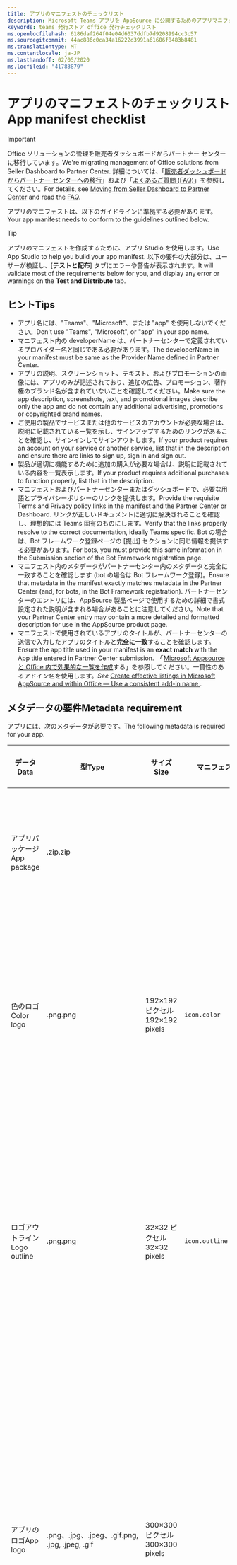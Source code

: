 ```yaml
---
title: アプリのマニフェストのチェックリスト
description: Microsoft Teams アプリを AppSource に公開するためのアプリマニフェストのチェックリスト
keywords: teams 発行ストア office 発行チェックリスト
ms.openlocfilehash: 6186daf264f04e04d6037ddfb7d9208994cc3c57
ms.sourcegitcommit: 44ac886c0ca34a16222d3991a61606f8483b8481
ms.translationtype: MT
ms.contentlocale: ja-JP
ms.lasthandoff: 02/05/2020
ms.locfileid: "41783879"
---
```

# <a name="app-manifest-checklist"></a><span data-ttu-id="65cb2-104">アプリのマニフェストのチェックリスト</span><span class="sxs-lookup"><span data-stu-id="65cb2-104">App manifest checklist</span></span>

>[!IMPORTANT]
><span data-ttu-id="65cb2-105">Office ソリューションの管理を販売者ダッシュボードからパートナー センターに移行しています。</span><span class="sxs-lookup"><span data-stu-id="65cb2-105">We're migrating management of Office solutions from Seller Dashboard to Partner Center.</span></span> <span data-ttu-id="65cb2-106">詳細については、「[販売者ダッシュボードからパートナー センターへの移行](https://developer.microsoft.com/office/blogs/moving-management-of-solutions-from-seller-dashboard-to-partner-center/)」および「[よくあるご質問 (FAQ)](https://docs.microsoft.com/office/dev/store/partner-center-faq)」を参照してください。</span><span class="sxs-lookup"><span data-stu-id="65cb2-106">For details, see [Moving from Seller Dashboard to Partner Center](https://developer.microsoft.com/office/blogs/moving-management-of-solutions-from-seller-dashboard-to-partner-center/) and read the [FAQ](https://docs.microsoft.com/office/dev/store/partner-center-faq).</span></span>

<span data-ttu-id="65cb2-107">アプリのマニフェストは、以下のガイドラインに準拠する必要があります。</span><span class="sxs-lookup"><span data-stu-id="65cb2-107">Your app manifest needs to conform to the guidelines outlined below.</span></span>

>[!Tip]
> <span data-ttu-id="65cb2-108">アプリのマニフェストを作成するために、アプリ Studio を使用します。</span><span class="sxs-lookup"><span data-stu-id="65cb2-108">Use App Studio to help you build your app manifest.</span></span> <span data-ttu-id="65cb2-109">以下の要件の大部分は、ユーザーが検証し、[**テストと配布**] タブにエラーや警告が表示されます。</span><span class="sxs-lookup"><span data-stu-id="65cb2-109">It will validate most of the requirements below for you, and display any error or warnings on the **Test and Distribute** tab.</span></span>

## <a name="tips"></a><span data-ttu-id="65cb2-110">ヒント</span><span class="sxs-lookup"><span data-stu-id="65cb2-110">Tips</span></span>

* <span data-ttu-id="65cb2-111">アプリ名には、"Teams"、"Microsoft"、または "app" を使用しないでください。</span><span class="sxs-lookup"><span data-stu-id="65cb2-111">Don't use "Teams", "Microsoft", or "app" in your app name.</span></span>
* <span data-ttu-id="65cb2-112">マニフェスト内の developerName は、パートナーセンターで定義されているプロバイダー名と同じである必要があります。</span><span class="sxs-lookup"><span data-stu-id="65cb2-112">The developerName in your manifest must be same as the Provider Name defined in Partner Center.</span></span>
* <span data-ttu-id="65cb2-113">アプリの説明、スクリーンショット、テキスト、およびプロモーションの画像には、アプリのみが記述されており、追加の広告、プロモーション、著作権のブランド名が含まれていないことを確認してください。</span><span class="sxs-lookup"><span data-stu-id="65cb2-113">Make sure the app description, screenshots, text, and promotional images describe only the app and do not contain any additional advertising, promotions or copyrighted brand names.</span></span>
* <span data-ttu-id="65cb2-114">ご使用の製品でサービスまたは他のサービスのアカウントが必要な場合は、説明に記載されている一覧を示し、サインアップするためのリンクがあることを確認し、サインインしてサインアウトします。</span><span class="sxs-lookup"><span data-stu-id="65cb2-114">If your product requires an account on your service or another service, list that in the description and ensure there are links to sign up, sign in and sign out.</span></span>
* <span data-ttu-id="65cb2-115">製品が適切に機能するために追加の購入が必要な場合は、説明に記載されている内容を一覧表示します。</span><span class="sxs-lookup"><span data-stu-id="65cb2-115">If your product requires additional purchases to function properly, list that in the description.</span></span>
* <span data-ttu-id="65cb2-116">マニフェストおよびパートナーセンターまたはダッシュボードで、必要な用語とプライバシーポリシーのリンクを提供します。</span><span class="sxs-lookup"><span data-stu-id="65cb2-116">Provide the requisite Terms and Privacy policy links in the manifest and the Partner Center or Dashboard.</span></span> <span data-ttu-id="65cb2-117">リンクが正しいドキュメントに適切に解決されることを確認し、理想的には Teams 固有のものにします。</span><span class="sxs-lookup"><span data-stu-id="65cb2-117">Verify that the links properly resolve to the correct documentation, ideally Teams specific.</span></span> <span data-ttu-id="65cb2-118">Bot の場合は、Bot フレームワーク登録ページの [提出] セクションに同じ情報を提供する必要があります。</span><span class="sxs-lookup"><span data-stu-id="65cb2-118">For bots, you must provide this same information in the Submission section of the Bot Framework registration page.</span></span>
* <span data-ttu-id="65cb2-119">マニフェスト内のメタデータがパートナーセンター内のメタデータと完全に一致することを確認します (bot の場合は Bot フレームワーク登録)。</span><span class="sxs-lookup"><span data-stu-id="65cb2-119">Ensure that metadata in the manifest exactly matches metadata in the Partner Center (and, for bots, in the Bot Framework registration).</span></span> <span data-ttu-id="65cb2-120">パートナーセンターのエントリには、AppSource 製品ページで使用するための詳細で書式設定された説明が含まれる場合があることに注意してください。</span><span class="sxs-lookup"><span data-stu-id="65cb2-120">Note that your Partner Center entry may contain a more detailed and formatted description for use in the AppSource product page.</span></span>
* <span data-ttu-id="65cb2-121">マニフェストで使用されているアプリのタイトルが、パートナーセンターの送信で入力したアプリのタイトルと**完全に一致**することを確認します。</span><span class="sxs-lookup"><span data-stu-id="65cb2-121">Ensure the app title used in your manifest is an **exact match** with the App title entered in Partner Center submission.</span></span> <span data-ttu-id="65cb2-122">*「* [Microsoft Appsource と Office 内で効果的な一覧を作成](https://docs.microsoft.com/office/dev/store/create-effective-office-store-listings#use-a-consistent-add-in-name)する」を参照してください。一貫性のあるアドイン名を使用します。</span><span class="sxs-lookup"><span data-stu-id="65cb2-122">*See* [Create effective listings in Microsoft AppSource and within Office — Use a consistent add-in name ](https://docs.microsoft.com/office/dev/store/create-effective-office-store-listings#use-a-consistent-add-in-name).</span></span>

## <a name="metadata-requirement"></a><span data-ttu-id="65cb2-123">メタデータの要件</span><span class="sxs-lookup"><span data-stu-id="65cb2-123">Metadata requirement</span></span>

<span data-ttu-id="65cb2-124">アプリには、次のメタデータが必要です。</span><span class="sxs-lookup"><span data-stu-id="65cb2-124">The following metadata is required for your app.</span></span>

|<span data-ttu-id="65cb2-125">データ</span><span class="sxs-lookup"><span data-stu-id="65cb2-125">Data</span></span>|<span data-ttu-id="65cb2-126">型</span><span class="sxs-lookup"><span data-stu-id="65cb2-126">Type</span></span>|<span data-ttu-id="65cb2-127">サイズ</span><span class="sxs-lookup"><span data-stu-id="65cb2-127">Size</span></span>|<span data-ttu-id="65cb2-128">マニフェスト</span><span class="sxs-lookup"><span data-stu-id="65cb2-128">Manifest</span></span>|<span data-ttu-id="65cb2-129">パートナー センター</span><span class="sxs-lookup"><span data-stu-id="65cb2-129">Partner Center</span></span>|<span data-ttu-id="65cb2-130">説明</span><span class="sxs-lookup"><span data-stu-id="65cb2-130">Description</span></span>|
|---|---|---|---|---|---|
|<span data-ttu-id="65cb2-131">アプリパッケージ</span><span class="sxs-lookup"><span data-stu-id="65cb2-131">App package</span></span>|<span data-ttu-id="65cb2-132">.zip</span><span class="sxs-lookup"><span data-stu-id="65cb2-132">.zip</span></span>|||<span data-ttu-id="65cb2-133">✔</span><span class="sxs-lookup"><span data-stu-id="65cb2-133">✔</span></span>|<span data-ttu-id="65cb2-134">アップロードまたは AppSource 送信用の実際のアプリパッケージ。</span><span class="sxs-lookup"><span data-stu-id="65cb2-134">The actual app package for uploading or AppSource submission.</span></span>|
|<span data-ttu-id="65cb2-135">色のロゴ</span><span class="sxs-lookup"><span data-stu-id="65cb2-135">Color logo</span></span>|<span data-ttu-id="65cb2-136">.png</span><span class="sxs-lookup"><span data-stu-id="65cb2-136">.png</span></span>|<span data-ttu-id="65cb2-137">192&times;192 ピクセル</span><span class="sxs-lookup"><span data-stu-id="65cb2-137">192&times;192 pixels</span></span>|`icon.color`||<span data-ttu-id="65cb2-138">Teams ギャラリーの製品ページの一覧に表示するアイコンです。</span><span class="sxs-lookup"><span data-stu-id="65cb2-138">The icon to display in the product page listing in the Teams gallery.</span></span> <span data-ttu-id="65cb2-139">これは、フルカラーの製品ロゴです。</span><span class="sxs-lookup"><span data-stu-id="65cb2-139">This is your full-color product logo.</span></span>|
|<span data-ttu-id="65cb2-140">ロゴアウトライン</span><span class="sxs-lookup"><span data-stu-id="65cb2-140">Logo outline</span></span>|<span data-ttu-id="65cb2-141">.png</span><span class="sxs-lookup"><span data-stu-id="65cb2-141">.png</span></span>|<span data-ttu-id="65cb2-142">32&times;32 ピクセル</span><span class="sxs-lookup"><span data-stu-id="65cb2-142">32&times;32 pixels</span></span>|`icon.outline`||<span data-ttu-id="65cb2-143">Teams のチャットチャネルおよびその他の場所に表示するアイコン。</span><span class="sxs-lookup"><span data-stu-id="65cb2-143">The icon to display in Teams, in the Teams chat channel and other locations.</span></span> <span data-ttu-id="65cb2-144">このロゴは、背景が透明な白いアウトラインとして表示されます。</span><span class="sxs-lookup"><span data-stu-id="65cb2-144">This is your logo rendered as a white outline with transparent background.</span></span>|
|<span data-ttu-id="65cb2-145">アプリのロゴ</span><span class="sxs-lookup"><span data-stu-id="65cb2-145">App logo</span></span>|<span data-ttu-id="65cb2-146">.png、.jpg、.jpeg、.gif</span><span class="sxs-lookup"><span data-stu-id="65cb2-146">.png, .jpg, .jpeg, .gif</span></span>|<span data-ttu-id="65cb2-147">300&times;300 ピクセル</span><span class="sxs-lookup"><span data-stu-id="65cb2-147">300&times;300 pixels</span></span>||<span data-ttu-id="65cb2-148">✔</span><span class="sxs-lookup"><span data-stu-id="65cb2-148">✔</span></span>|<span data-ttu-id="65cb2-149">AppSource に表示するアイコン。</span><span class="sxs-lookup"><span data-stu-id="65cb2-149">The icon to display in AppSource.</span></span> <span data-ttu-id="65cb2-150">これはフルカラーの製品ロゴで、の`icon.color`マニフェストで使用されているものとは別のファイルです。</span><span class="sxs-lookup"><span data-stu-id="65cb2-150">This is the full-color product logo, and is a different file from the one used in the manifest for `icon.color`.</span></span> <span data-ttu-id="65cb2-151">この値は 512 KB より小さくなければなりません。</span><span class="sxs-lookup"><span data-stu-id="65cb2-151">it should be smaller than 512 KB.</span></span>|
|<span data-ttu-id="65cb2-152">サポートリンク</span><span class="sxs-lookup"><span data-stu-id="65cb2-152">Support link</span></span>|<span data-ttu-id="65cb2-153">URL</span><span class="sxs-lookup"><span data-stu-id="65cb2-153">URL</span></span>|||<span data-ttu-id="65cb2-154">✔</span><span class="sxs-lookup"><span data-stu-id="65cb2-154">✔</span></span>|<span data-ttu-id="65cb2-155">アプリをインストールしていない可能性があるエンドユーザー向けの資料をサポートするためのリンク。</span><span class="sxs-lookup"><span data-stu-id="65cb2-155">A link to support material for end users who may not have installed your app.</span></span> <span data-ttu-id="65cb2-156">ログイン (HTTPS) を使用せずにアクセスできる、一般公開リンク。</span><span class="sxs-lookup"><span data-stu-id="65cb2-156">Publicly available link accessible without any login (HTTPS).</span></span>|
|<span data-ttu-id="65cb2-157">プライバシーリンク</span><span class="sxs-lookup"><span data-stu-id="65cb2-157">Privacy link</span></span>|<span data-ttu-id="65cb2-158">URL</span><span class="sxs-lookup"><span data-stu-id="65cb2-158">URL</span></span>||`developer.privacyUrl`|<span data-ttu-id="65cb2-159">✔</span><span class="sxs-lookup"><span data-stu-id="65cb2-159">✔</span></span>|<span data-ttu-id="65cb2-160">プライバシーポリシー (HTTPS) へのリンク。</span><span class="sxs-lookup"><span data-stu-id="65cb2-160">A link to your privacy policy (HTTPS).</span></span>|
|<span data-ttu-id="65cb2-161">ビデオ リンク</span><span class="sxs-lookup"><span data-stu-id="65cb2-161">Video link</span></span>|<span data-ttu-id="65cb2-162">URL</span><span class="sxs-lookup"><span data-stu-id="65cb2-162">URL</span></span>|||<span data-ttu-id="65cb2-163">オプション</span><span class="sxs-lookup"><span data-stu-id="65cb2-163">Optional</span></span>|<span data-ttu-id="65cb2-164">アプリに関するビデオへのリンク。</span><span class="sxs-lookup"><span data-stu-id="65cb2-164">A link to a video about your app.</span></span>|
|<span data-ttu-id="65cb2-165">本</span><span class="sxs-lookup"><span data-stu-id="65cb2-165">EULA</span></span>|<span data-ttu-id="65cb2-166">.doc、.pdf など。</span><span class="sxs-lookup"><span data-stu-id="65cb2-166">.doc, .pdf, etc.</span></span>|||<span data-ttu-id="65cb2-167">オプション</span><span class="sxs-lookup"><span data-stu-id="65cb2-167">Optional</span></span>|<span data-ttu-id="65cb2-168">AppSource には、添付ファイルとして提供できるエンドユーザー使用許諾契約書 (EULA) が必要です。</span><span class="sxs-lookup"><span data-stu-id="65cb2-168">AppSource requires an end-user licensing agreement (EULA), which you can provide as an attachment.</span></span> <span data-ttu-id="65cb2-169">EULA を送信しないことを選択すると、お客様の代わりにライセンスが提供されます。</span><span class="sxs-lookup"><span data-stu-id="65cb2-169">If you choose not to submit a EULA, one will be provided on your behalf.</span></span>|
|<span data-ttu-id="65cb2-170">サービス利用規約</span><span class="sxs-lookup"><span data-stu-id="65cb2-170">Terms of service</span></span>|<span data-ttu-id="65cb2-171">URL</span><span class="sxs-lookup"><span data-stu-id="65cb2-171">URL</span></span>||`developer.termsOfServiceUrl`||<span data-ttu-id="65cb2-172">サービス利用規約 (HTTPS) へのリンク。</span><span class="sxs-lookup"><span data-stu-id="65cb2-172">A link to your terms of service (HTTPS).</span></span>|
|<span data-ttu-id="65cb2-173">テストメモ</span><span class="sxs-lookup"><span data-stu-id="65cb2-173">Test Notes</span></span>|<span data-ttu-id="65cb2-174">パブリック URL へのインラインまたはリンクの入力</span><span class="sxs-lookup"><span data-stu-id="65cb2-174">Fill inline or link to a public URL</span></span>|||<span data-ttu-id="65cb2-175">手順によるアプリケーションのテスト方法に関する詳細なテストメモ。</span><span class="sxs-lookup"><span data-stu-id="65cb2-175">Detailed test notes on how to test your application step by step.</span></span> <span data-ttu-id="65cb2-176">管理者と管理者以外のシナリオをテストするには、2つのログイン資格情報を指定してください。</span><span class="sxs-lookup"><span data-stu-id="65cb2-176">Please include two login credentials for testing Admin and Non-admin scenarios.</span></span>|

## <a name="localized-content"></a><span data-ttu-id="65cb2-177">ローカライズされたコンテンツ</span><span class="sxs-lookup"><span data-stu-id="65cb2-177">Localized content</span></span>

> [!NOTE]
> <span data-ttu-id="65cb2-178">次のメタデータのローカライズされたコンテンツをサポートする AppSource プラン。</span><span class="sxs-lookup"><span data-stu-id="65cb2-178">AppSource plans to support localized content for the following metadata.</span></span> <span data-ttu-id="65cb2-179">現時点では、アプリの一覧は、AppSource の英語版でのみ表示されますが、Teams クライアントでは正しくローカライズされます。</span><span class="sxs-lookup"><span data-stu-id="65cb2-179">Currently, your app listing will only show in English in AppSource, but will display properly localized in the Teams client.</span></span> <span data-ttu-id="65cb2-180">詳細については[、「アプリのローカライズ](~/concepts/build-and-test/apps-localization.md)」を参照してください。</span><span class="sxs-lookup"><span data-stu-id="65cb2-180">See [localizing your app](~/concepts/build-and-test/apps-localization.md) for more information.</span></span>

|<span data-ttu-id="65cb2-181">データ</span><span class="sxs-lookup"><span data-stu-id="65cb2-181">Data</span></span>|<span data-ttu-id="65cb2-182">型</span><span class="sxs-lookup"><span data-stu-id="65cb2-182">Type</span></span>|<span data-ttu-id="65cb2-183">サイズ</span><span class="sxs-lookup"><span data-stu-id="65cb2-183">Size</span></span>|<span data-ttu-id="65cb2-184">マニフェスト</span><span class="sxs-lookup"><span data-stu-id="65cb2-184">Manifest</span></span>|<span data-ttu-id="65cb2-185">パートナー センター</span><span class="sxs-lookup"><span data-stu-id="65cb2-185">Partner Center</span></span>|<span data-ttu-id="65cb2-186">説明</span><span class="sxs-lookup"><span data-stu-id="65cb2-186">Description</span></span>|
|---|---|---|---|---|---|
|<span data-ttu-id="65cb2-187">アプリ名</span><span class="sxs-lookup"><span data-stu-id="65cb2-187">App name</span></span>|<span data-ttu-id="65cb2-188">String</span><span class="sxs-lookup"><span data-stu-id="65cb2-188">String</span></span>|<span data-ttu-id="65cb2-189">31</span><span class="sxs-lookup"><span data-stu-id="65cb2-189">30</span></span>|`name.short`|<span data-ttu-id="65cb2-190">✔</span><span class="sxs-lookup"><span data-stu-id="65cb2-190">✔</span></span>|<span data-ttu-id="65cb2-191">アプリケーションの名前は、店頭および product に表示されます。</span><span class="sxs-lookup"><span data-stu-id="65cb2-191">The name for your application as it should appear in the storefront and in product.</span></span>|
|<span data-ttu-id="65cb2-192">長いアプリ名</span><span class="sxs-lookup"><span data-stu-id="65cb2-192">Long app name</span></span>|<span data-ttu-id="65cb2-193">String</span><span class="sxs-lookup"><span data-stu-id="65cb2-193">String</span></span>|<span data-ttu-id="65cb2-194">31</span><span class="sxs-lookup"><span data-stu-id="65cb2-194">30</span></span>|`name.full`|<span data-ttu-id="65cb2-195">✔</span><span class="sxs-lookup"><span data-stu-id="65cb2-195">✔</span></span>|<span data-ttu-id="65cb2-196">アプリケーションの名前は、店頭および product に表示されます。</span><span class="sxs-lookup"><span data-stu-id="65cb2-196">The name for your application as it should appear in the storefront and in product.</span></span>|
|<span data-ttu-id="65cb2-197">簡潔な説明</span><span class="sxs-lookup"><span data-stu-id="65cb2-197">Short description</span></span>|<span data-ttu-id="65cb2-198">String</span><span class="sxs-lookup"><span data-stu-id="65cb2-198">String</span></span>|<span data-ttu-id="65cb2-199">80</span><span class="sxs-lookup"><span data-stu-id="65cb2-199">80</span></span>|`description.short`|<span data-ttu-id="65cb2-200">✔</span><span class="sxs-lookup"><span data-stu-id="65cb2-200">✔</span></span>|<span data-ttu-id="65cb2-201">アプリの簡単な説明。</span><span class="sxs-lookup"><span data-stu-id="65cb2-201">Short description of your app.</span></span>|
|<span data-ttu-id="65cb2-202">詳しい説明</span><span class="sxs-lookup"><span data-stu-id="65cb2-202">Long description</span></span>|<span data-ttu-id="65cb2-203">String</span><span class="sxs-lookup"><span data-stu-id="65cb2-203">String</span></span>|<span data-ttu-id="65cb2-204">4000</span><span class="sxs-lookup"><span data-stu-id="65cb2-204">4000</span></span>|`description.full`|<span data-ttu-id="65cb2-205">✔</span><span class="sxs-lookup"><span data-stu-id="65cb2-205">✔</span></span>|<span data-ttu-id="65cb2-206">アプリの詳細な説明。</span><span class="sxs-lookup"><span data-stu-id="65cb2-206">A more detailed description of your app.</span></span> <span data-ttu-id="65cb2-207">マニフェストファイルでは、正確な要約が適切です。</span><span class="sxs-lookup"><span data-stu-id="65cb2-207">In the manifest file, an accurate summary is adequate.</span></span> <span data-ttu-id="65cb2-208">パートナーセンターでは、AppSource 製品ページに対して豊富で書式設定された説明を使用できます。</span><span class="sxs-lookup"><span data-stu-id="65cb2-208">In Partner Center, you can use a richer and formatted description for AppSource product page.</span></span>|
|<span data-ttu-id="65cb2-209">スクリーンショット (1-5)</span><span class="sxs-lookup"><span data-stu-id="65cb2-209">Screen shots (1-5)</span></span>|<span data-ttu-id="65cb2-210">.png、.jpg、または .gif</span><span class="sxs-lookup"><span data-stu-id="65cb2-210">.png, .jpg, or .gif</span></span>|<span data-ttu-id="65cb2-211">1366w x 768h、1024 KB より小さい</span><span class="sxs-lookup"><span data-stu-id="65cb2-211">1366w x 768h and smaller than 1024 KB</span></span>||<span data-ttu-id="65cb2-212">✔</span><span class="sxs-lookup"><span data-stu-id="65cb2-212">✔</span></span>|<span data-ttu-id="65cb2-213">アプリの動作を示す、少なくとも1つのスクリーンショット。</span><span class="sxs-lookup"><span data-stu-id="65cb2-213">At least one screen shot that shows your app experience.</span></span> <span data-ttu-id="65cb2-214">アプリの詳細ページでを使用します。</span><span class="sxs-lookup"><span data-stu-id="65cb2-214">Uses on the app details page.</span></span>|

## <a name="submission-extras-for-bots"></a><span data-ttu-id="65cb2-215">ボットのための提供物の投稿</span><span class="sxs-lookup"><span data-stu-id="65cb2-215">Submission extras for bots</span></span>

<span data-ttu-id="65cb2-216">Microsoft Teams のボットは、Bot フレームワークを使用して作成する必要があります。</span><span class="sxs-lookup"><span data-stu-id="65cb2-216">Bots in Microsoft Teams must be created using Bot Framework.</span></span> <span data-ttu-id="65cb2-217">手順について[は、「bot を作成する](~/bots/how-to/create-a-bot-for-teams.md)」を参照してください。</span><span class="sxs-lookup"><span data-stu-id="65cb2-217">See [Create a bot](~/bots/how-to/create-a-bot-for-teams.md) for instructions.</span></span> <span data-ttu-id="65cb2-218">Bot フレームワークの bot のアイコンに96x96 カラーアイコンを使用します。</span><span class="sxs-lookup"><span data-stu-id="65cb2-218">Use a 96x96 color icon for your bot's icon in Bot Framework.</span></span>
